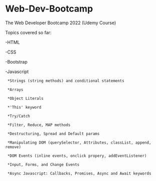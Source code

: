 # Web-Dev-Bootcamp
The Web Developer Bootcamp 2022 (Udemy Course)

Topics covered so far:

-HTML

-CSS

-Bootstrap

-Javascript

     *Strings (string methods) and conditional statements
  
     *Arrays
  
     *Object Literals
     
     *'This' keyword
     
     *Try/Catch
     
     *Filter, Reduce, MAP methods
     
     *Destructuring, Spread and Default params
     
     *Manipulating DOM (querySelector, Attributes, classList, append, remove)
     
     *DOM Events (inline events, onclick propery, addEventListener)
     
     *Input, Forms, and Change Events
     
     *Async Javascript: Callbacks, Promises, Async and Await keywords
